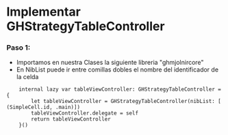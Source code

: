 #  Implementar GHStrategyTableController

### Paso 1:
* Importamos en nuestra Clases la siguiente libreria "ghmjolnircore"
* En NibList puede ir entre comillas dobles el nombre del identificador de la celda

```Creamos un lazy var de la siguiente manera
    internal lazy var tableViewController: GHStrategyTableController = {
        let tableViewController = GHStrategyTableController(nibList: [ (SimpleCell.id, .main)])
        tableViewController.delegate = self
        return tableViewController
    }()

    
